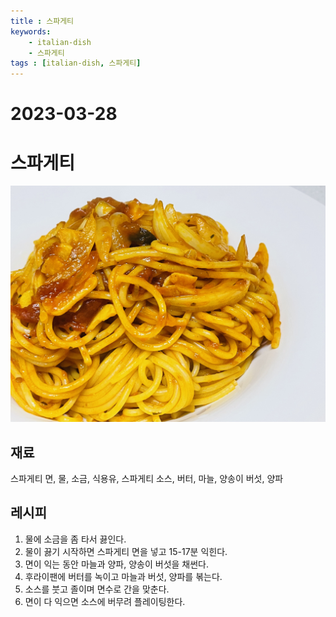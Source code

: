 ```yaml
---
title : 스파게티
keywords: 
    - italian-dish
    - 스파게티
tags : [italian-dish, 스파게티]
---
```


# 2023-03-28

# 스파게티
![](/img/2023-03-28-projects-cook-1.jpg) 

## 재료
스파게티 면, 물, 소금, 식용유, 스파게티 소스, 버터, 마늘, 양송이 버섯, 양파 

## 레시피
1. 물에 소금을 좀 타서 끓인다.
2. 물이 끓기 시작하면 스파게티 면을 넣고 15-17분 익힌다. 
3. 면이 익는 동안 마늘과 양파, 양송이 버섯을 채썬다.
3. 후라이팬에 버터를 녹이고 마늘과 버섯, 양파를 볶는다.
4. 소스를 붓고 졸이며 면수로 간을 맞춘다.
5. 면이 다 익으면 소스에 버무려 플레이팅한다.  
